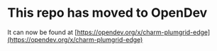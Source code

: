# This repo has moved to OpenDev

It can now be found at [https://opendev.org/x/charm-plumgrid-edge](https://opendev.org/x/charm-plumgrid-edge)
